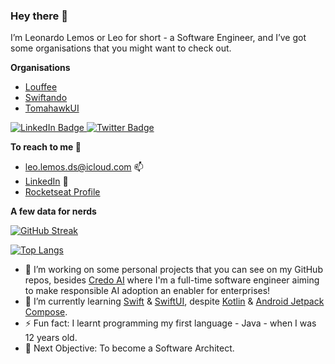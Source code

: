 ### Hey there 👋

I’m Leonardo Lemos or Leo for short - a Software Engineer, and I’ve got some organisations that you might want to check out.

**Organisations**

- [Louffee](https://github.com/louffee)
- [Swiftando](https://github.com/Swiftando)
- [TomahawkUI](https://github.com/Tomahawk-UI)

<div id="badges">
  <a href="https://www.linkedin.com/in/leo-lemos/" target="_blank">
    <img src="https://img.shields.io/badge/LinkedIn-blue?style=for-the-badge&logo=linkedin&logoColor=white" alt="LinkedIn Badge" />
  </a>
  <a href="https://twitter.com/mrlemoos" target="_blank">
    <img src="https://img.shields.io/badge/Twitter-blue?style=for-the-badge&logo=twitter&logoColor=white" alt="Twitter Badge" />
  </a>
</div>

**To reach to me 🤜**

- [leo.lemos.ds@icloud.com](mailto:leo.lemos.ds@icloud.com) 📫
- [LinkedIn](https://www.linkedin.com/in/leo-lemos/) 🔎
- [Rocketseat Profile](https://app.rocketseat.com.br/me/leonardo-lemos-01020)

**A few data for nerds**

[![GitHub Streak](https://streak-stats.demolab.com?user=mrlemoos&theme=dark-minimalist&date_format=M%20j%5B%2C%20Y%5D&exclude_days=Sun%2CSat&hide_total_contributions=true&hide_current_streak=true&hide_longest_streak=true)](https://git.io/streak-stats)

[![Top Langs](https://github-readme-stats.vercel.app/api/top-langs/?username=mrlemoos&layout=compact&theme=vision-friendly-dark)](https://github.com/anuraghazra/github-readme-stats)

- 🔭 I’m working on some personal projects that you can see on my GitHub repos, besides [Credo AI](https://credo.ai) where I'm a full-time software engineer aiming to make responsible AI adoption an enabler for enterprises!
- 🌱 I’m currently learning [Swift](https://developer.apple.com/swift/) & [SwiftUI](https://developer.apple.com/xcode/swiftui/), despite [Kotlin](https://kotlinlang.org) & [Android Jetpack Compose](https://www.google.com/search?hl=en&q=jetpack%20compose).
- ⚡ Fun fact: I learnt programming my first language - Java - when I was 12 years old.
- 🎯 Next Objective: To become a Software Architect.
